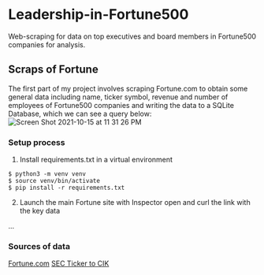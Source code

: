 # Leadership-in-Fortune500
Web-scraping for data on top executives and board members in Fortune500 companies for analysis.

## Scraps of Fortune
The first part of my project involves scraping Fortune.com to obtain some general data including name, ticker symbol, revenue and number of employees of Fortune500 companies and writing the data to a SQLite Database, which we can see a query below:
![Screen Shot 2021-10-15 at 11 31 26 PM](https://user-images.githubusercontent.com/89488845/137572312-f0ad2992-7c6e-444b-961f-2870a90d3fef.png)

### Setup process
1. Install requirements.txt in a virtual environment
```
$ python3 -m venv venv
$ source venv/bin/activate
$ pip install -r requirements.txt
```

2. Launch the main Fortune site with Inspector open and curl the link with the key data


...

### Sources of data
[Fortune.com](https://fortune.com/fortune500/2021/search/)
[SEC Ticker to CIK](https://www.sec.gov/os/accessing-edgar-data)
